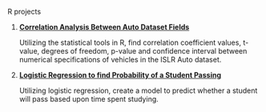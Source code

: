 R projects

1) **[Correlation Analysis Between Auto Dataset Fields](https://github.com/PaulGarceau/Analytics-Portfolio/blob/4f1438e92ab95edc8176175bcc6668d8dbbdd138/R/Correlation%20Analysis%20Between%20Auto%20Dataset%20Fields.ipynb)**

    Utilizing the statistical tools in R, find correlation coefficient values, t-value, degrees of freedom, p-value 
    and confidence interval between numerical specifications of vehicles in the ISLR Auto dataset.

2) **[Logistic Regression to find Probability of a Student Passing](https://github.com/PaulGarceau/Analytics-Portfolio/blob/4a68790e0e76bc7b96d6815e3d8c4b22b1d09036/R/Logistic%20Regression%20Student%20Passing-Hours%20Studied.ipynb)**

      Utilizing logistic regression, create a model to predict whether a student will pass based upon time spent studying.


